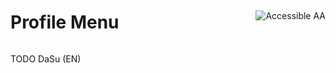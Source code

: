 <div style="display: inline-flex; align-items: center; justify-content: space-between; width: 100%;">
    <h1>Profile Menu</h1>
    <img src="assets/aa.png" alt="Accessible AA" />
</div>

TODO DaSu (EN)
